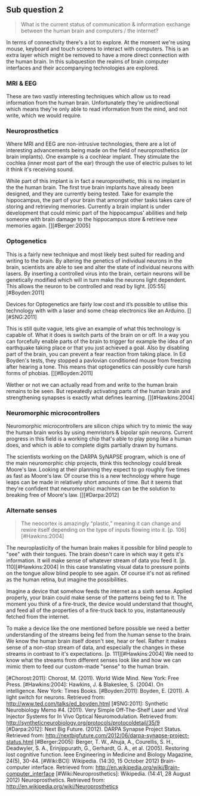 ## Sub question 2
> What is the current status of communication & information exchange between the human brain and computers / the internet?

In terms of connectivity there's a lot to explore. At the moment we're using mouse, keyboard and touch screens to interact with computers. This is an extra layer which might be removed to have a more direct connection with the human brain. In this subquestion the realms of brain computer interfaces and their accompanying technologies are explored.

### MRI & EEG
These are two vastly interesting techniques which allow us to read information from the human brain. Unfortunately they're unidirectional which means they're only able to read information from the mind, and not write, which we would require.

### Neuroprosthetics
Where MRI and EEG are non-intrusive technologies, there are a lot of interesting advancements being made on the field of neuroprosthetics (or brain implants). One example is a cochlear implant. They stimulate the cochlea (inner most part of the ear) through the use of electric pulses to let it think it's receiving sound.

While part of this implant is in fact a neuroprosthetic, this is no implant in the the human brain. The first true brain implants have already been designed, and they are currently being tested. Take for example the hippocampus, the part of your brain that amongst other tasks takes care of storing and retrieving memories. Currently a brain implant is under development that could mimic part of the hippocampus' abilities and help someone with brain damage to the hippocampus store & retrieve new memories again. [][#Berger:2005]

### Optogenetics
This is a fairly new technique and most likely best suited for reading and writing to the brain. By altering the genetics of individual neurons in the brain, scientists are able to see and alter the state of individual neurons with lasers. By inserting a controlled virus into the brain, certain neurons will be genetically modified which will in turn make the neurons light dependent. This allows the neuron to be controlled and read by light. [05:55][#Boyden:2011]

Devices for Optogenetics are fairly low cost and it’s possible to utilise this technology with with a laser and some cheap electronics like an Arduino. [][#SNG:2011]

This is still quite vague, lets give an example of what this technology is capable of. What it does is switch parts of the brain on or off. In a way you can forcefully enable parts of the brain to trigger for example the idea of an earthquake taking place or that you just achieved a goal. Also by disabling part of the brain, you can prevent a fear reaction from taking place. In Ed Boyden's tests, they stopped a pavlovian conditioned mouse from freezing after hearing a tone. This means that optogenetics can possibly cure harsh forms of phobias. [][#Boyden:2011]

Wether or not we can actually read from and write to the human brain remains to be seen. But repeatedly activating parts of the human brain and strengthening synapses is exactly what defines learning. [][#Hawkins:2004]

### Neuromorphic microcontrollers
Neuromorphic microcontrollers are silicon chips which try to mimic the way the human brain works by using memristors & bipolar spin neurons. Current progress in this field is a working chip that's able to play pong like a human does, and which is able to complete digits partially drawn by humans.

The scientists working on the DARPA SyNAPSE program, which is one of the main neuromorphic chip projects, think this technology could break Moore's law. Looking at their planning they expect to go roughly five times as fast as Moore's law. Of course this is a new technology where huge leaps can be made in relatively short amounts of time. But it seems that they're confident that neuromorphic machines can be the solution to breaking free of Moore's law.  [][#Darpa:2012]

### Alternate senses
> The neocortex is amazingly “plastic,” meaning it can change and rewire itself depending on the type of inputs flowing into it. [p. 106][#Hawkins:2004]

The neuroplasticity of the human brain makes it possible for blind people to "see" with their tongues. The brain doesn't care in which way it gets it's information. It will make sense of whatever stream of data you feed it. [p. 110][#Hawkins:2004] In this case translating visual data to pressure points on the tongue allow blind people to see again. Of course it's not as refined as the human retina, but imagine the possibilities. 

Imagine a device that somehow feeds the internet as a sixth sense. Applied properly, your brain could make sense of the patterns being fed to it. The moment you think of a fire-truck, the device would understand that thought, and feed all of the properties of a fire-truck back to you, instantaneously fetched from the internet. 

To make a device like the one mentioned before possible we need a better understanding of the streams being fed from the human sense to the brain. We know the human brain itself doesn't see, hear or feel. Rather it makes sense of a non-stop stream of data, and especially the changes in these streams in contrast to it's expectations. [p. 111][#Hawkins:2004] We need to know what the streams from different senses look like and how we can mimic them to feed our custom-made "sense" to the human brain.

[#Chorost:2011]: Chorost, M. (2011). World Wide Mind. New York: Free Press.
[#Hawkins:2004]: Hawkins, J. & Blakeslee, S. (2004). On intelligence. New York: Times Books.
[#Boyden:2011]: Boyden, E. (2011). A light switch for neurons. Retrieved from: http://www.ted.com/talks/ed_boyden.html
[#SNG:2011]: Synthetic Neurobiology Memo #4. (2011). Very Simple Off-The-Shelf Laser and Viral Injector Systems for In Vivo Optical Neuromodulation. Retrieved from: http://syntheticneurobiology.org/protocols/protocoldetail/35/9
[#Darpa:2012]: Next Big Future. (2012). DARPA Synapse Project Status. Retrieved from: http://nextbigfuture.com/2012/06/darpa-synapse-project-status.html
[#Berger:2005]: Berger, T. W., Ahuja, A., Courellis, S. H., Deadwyler, S. A., Erinjippurath, G., Gerhardt, G. A., et al. (2005). Restoring lost cognitive function. Ieee Engineering in Medicine and Biology Magazine, 24(5), 30-44.
[#Wiki:BCI]: Wikipedia. (14:30, 15 October 2012) Brain-computer interface. Retrieved from: http://en.wikipedia.org/wiki/Brain-computer_interface
[#Wiki:Neuroprosthetics]: Wikipedia. (14:41, 28 August 2012‎) Neuroprosthetics. Retrieved from: http://en.wikipedia.org/wiki/Neuroprosthetics

